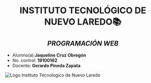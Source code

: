# <center>INSTITUTO TECNOLÓGICO DE NUEVO LAREDO📚 </center>
## <center>***PROGRAMACIÓN WEB***</center>

- Alumno(a):**Jaqueline Cruz Obregón**
- No. control: **19100162**
- Docente: **Gerardo Pineda Zapata**

![Logo Instituto Tecnologico de Nuevo Laredo](https://www.google.com/url?sa=i&url=http%3A%2F%2Fwww.itnuevolaredo.edu.mx%2F&psig=AOvVaw30_ukMNOApvUgX7XkuGllN&ust=1692880570146000&source=images&cd=vfe&opi=89978449&ved=0CBAQjRxqFwoTCOjQ-_Pl8oADFQAAAAAdAAAAABAE)
